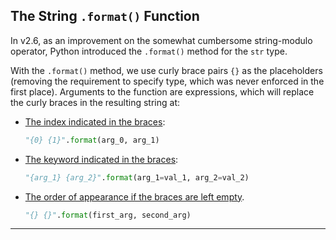 ## The String `.format()` Function

In v2.6, as an improvement on the somewhat cumbersome string-modulo operator,
Python introduced the `.format()` method for the `str` type.

With the `.format()` method, we use curly brace pairs `{}` as the 
placeholders (removing the requirement to specify type, which was never 
enforced in the first place). Arguments to the function are expressions, which will replace the curly braces in the resulting string at:

* [The index indicated in the braces](./03_format_indices.md):  
  ```python
  "{0} {1}".format(arg_0, arg_1)
  ```
* [The keyword indicated in the braces](./04_format_keywords.md):   
  ```python
  "{arg_1} {arg_2}".format(arg_1=val_1, arg_2=val_2)
  ```
* [The order of appearance if the braces are left empty](./05_format_auto.md).
  ```python
  "{} {}".format(first_arg, second_arg)
  ```

---
